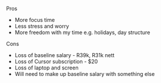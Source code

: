 Pros
- More focus time
- Less stress and worry
- More freedom with my time e.g. holidays, day structure

Cons
- Loss of baseline salary - R39k, R31k nett
- Loss of Cursor subscription - $20
- Loss of laptop and screen
- Will need to make up baseline salary with something else